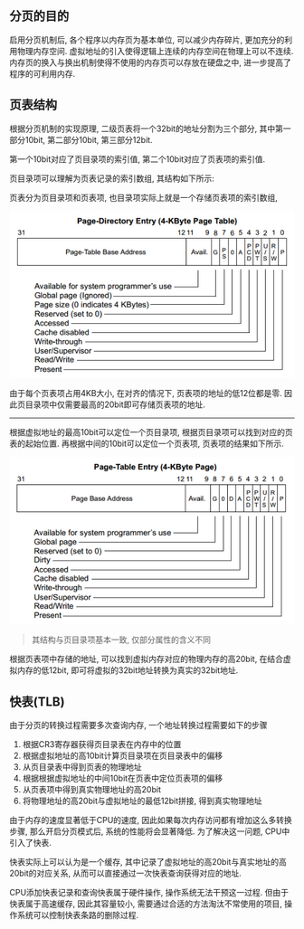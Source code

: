 分页的目的
---------------

启用分页机制后, 各个程序以内存页为基本单位, 可以减少内存碎片, 更加充分的利用物理内存空间. 虚拟地址的引入使得逻辑上连续的内存空间在物理上可以不连续. 内存页的换入与换出机制使得不使用的内存页可以存放在硬盘之中, 进一步提高了程序的可利用内存.



页表结构
---------------

根据分页机制的实现原理, 二级页表将一个32bit的地址分割为三个部分, 其中第一部分10bit, 第二部分10bit, 第三部分12bit.

第一个10bit对应了页目录项的索引值, 第二个10bit对应了页表项的索引值.

页目录项可以理解为页表记录的索引数组, 其结构如下所示:

页表分为页目录项和页表项, 也目录项实际上就是一个存储页表项的索引数组,


![](images/页目录.png)


由于每个页表项占用4KB大小, 在对齐的情况下, 页表项的地址的低12位都是零. 因此页目录项中仅需要最高的20bit即可存储页表项的地址.

------------------------------

根据虚拟地址的最高10bit可以定位一个页目录项, 根据页目录项可以找到对应的页表的起始位置. 再根据中间的10bit可以定位一个页表项, 页表项的结果如下所示.

![](images/页表项.png)


> 其结构与页目录项基本一致, 仅部分属性的含义不同

根据页表项中存储的地址, 可以找到虚拟内存对应的物理内存的高20bit, 在结合虚拟内存的低12bit, 即可将虚拟的32bit地址转换为真实的32bit地址.




快表(TLB)
---------------

由于分页的转换过程需要多次查询内存, 一个地址转换过程需要如下的步骤

1. 根据CR3寄存器获得页目录表在内存中的位置
2. 根据虚拟地址的高10bit计算页目录项在页目录表中的偏移
3. 从页目录表中得到页表的物理地址
4. 根据根据虚拟地址的中间10bit在页表中定位页表项的偏移
5. 从页表项中得到真实物理地址的高20bit
6. 将物理地址的高20bit与虚拟地址的最低12bit拼接, 得到真实物理地址

由于内存的速度显著低于CPU的速度, 因此如果每次内存访问都有增加这么多转换步骤, 那么开启分页模式后, 系统的性能将会显著降低. 为了解决这一问题, CPU中引入了快表.

快表实际上可以认为是一个缓存, 其中记录了虚拟地址的高20bit与真实地址的高20bit的对应关系, 从而可以直接通过一次快表查询获得对应的地址.


CPU添加快表记录和查询快表属于硬件操作, 操作系统无法干预这一过程. 但由于快表属于高速缓存, 因此其容量较小, 需要通过合适的方法淘汰不常使用的项目, 操作系统可以控制快表条路的删除过程.
